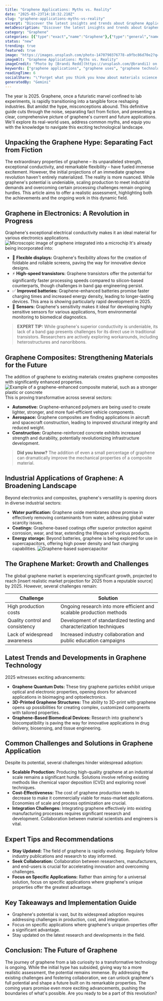 ```yaml
---
title: "Graphene Applications: Myths vs. Reality"
date: "2025-03-23T14:18:32.210Z"
slug: "graphene-applications-myths-vs-reality"
excerpt: "Discover the latest insights and trends about Graphene Applications. This comprehensive guide covers everything you need to know about Graphene Applications in 2025."
metaDescription: "Discover the latest insights and trends about Graphene Applications. This comprehensive guide covers everything you need to know about Graphene Application..."
category: "Graphene"
categories: [{"type":"exact","name":"Graphene"},{"type":"general","name":"Materials Science"},{"type":"medium","name":"Electronics"},{"type":"specific","name":"Sensors"},{"type":"niche","name":"Gas Sensing"}]
status: "new"
trending: true
featured: true
image: "https://images.unsplash.com/photo-1470790376778-a9fbc86d70e2?q=85&w=1200&fit=max&fm=webp&auto=compress"
imageAlt: "Graphene Applications: Myths vs. Reality"
imageCredit: "Photo by [Brandi Redd](https://unsplash.com/@brandi1) on Unsplash"
keywords: ["graphene applications", "graphene uses", "graphene technology", "graphene market", "applications of graphene", "graphene in electronics", "graphene composites", "industrial applications of graphene", "future of graphene", "best graphene applications"]
readingTime: 6
socialShare: "\"Forget what you think you know about materials science – graphene's real-world impact in 2025 is only just beginning to unfold, reshaping industries from electronics to construction.\""
generatedBy: "Gemini"
---
```




The year is 2025.  Graphene, once a futuristic marvel confined to lab experiments, is rapidly transitioning into a tangible force reshaping industries.  But amidst the hype, misconceptions abound. This definitive guide cuts through the noise, separating fact from fiction, and presenting a clear, comprehensive picture of graphene's current and future applications. We'll explore its real-world uses, address common myths, and equip you with the knowledge to navigate this exciting technological landscape.

## Unpacking the Graphene Hype: Separating Fact from Fiction

The extraordinary properties of graphene – its unparalleled strength, exceptional conductivity, and remarkable flexibility – have fueled immense excitement.  However, the initial projections of an immediate graphene revolution haven't entirely materialized.  The reality is more nuanced. While graphene's potential is undeniable, scaling production to meet industrial demands and overcoming certain processing challenges remain ongoing hurdles.  This article aims to offer a realistic assessment, highlighting both the achievements and the ongoing work in this dynamic field.

## Graphene in Electronics: A Revolution in Progress

Graphene's exceptional electrical conductivity makes it an ideal material for various electronics applications. ![Microscopic image of graphene integrated into a microchip](https://images.unsplash.com/photo-1451187580459-43490279c0fa?q=85&w=1200&fit=max&fm=webp&auto=compress)  It's already being incorporated into:

* 🔑 **Flexible displays:** Graphene's flexibility allows for the creation of foldable and rollable screens, paving the way for innovative device designs.
* ⚡ **High-speed transistors:**  Graphene transistors offer the potential for significantly faster processing speeds compared to silicon-based counterparts, though challenges in band gap engineering persist.
* ✅ **Improved batteries:** Graphene-enhanced batteries promise faster charging times and increased energy density, leading to longer-lasting devices.  This area is showing particularly rapid development in 2025.
* 🔋 **Sensors:** Graphene's sensitivity makes it ideal for developing highly sensitive sensors for various applications, from environmental monitoring to biomedical diagnostics.

> **EXPERT TIP:** While graphene's superior conductivity is undeniable, its lack of a band gap presents challenges for its direct use in traditional transistors.  Researchers are actively exploring workarounds, including heterostructures and nanoribbons.

## Graphene Composites: Strengthening Materials for the Future

The addition of graphene to existing materials creates graphene composites with significantly enhanced properties. ![Example of a graphene-enhanced composite material, such as a stronger plastic or concrete](https://images.unsplash.com/photo-1484417894907-623942c8ee29?q=85&w=1200&fit=max&fm=webp&auto=compress) This is proving transformative across several sectors:

* **Automotive:** Graphene-enhanced polymers are being used to create lighter, stronger, and more fuel-efficient vehicle components.
* **Aerospace:**  Graphene composites are finding applications in aircraft and spacecraft construction, leading to improved structural integrity and reduced weight.
* **Construction:** Graphene-reinforced concrete exhibits increased strength and durability, potentially revolutionizing infrastructure development.

> **Did you know?**  The addition of even a small percentage of graphene can dramatically improve the mechanical properties of a composite material.

## Industrial Applications of Graphene: A Broadening Landscape

Beyond electronics and composites, graphene's versatility is opening doors in diverse industrial sectors:

* **Water purification:** Graphene oxide membranes show promise in effectively removing contaminants from water, addressing global water scarcity issues.
* **Coatings:** Graphene-based coatings offer superior protection against corrosion, wear, and tear, extending the lifespan of various products.
* **Energy storage:**  Beyond batteries, graphene is being explored for use in supercapacitors, offering high power density and fast charging capabilities.  ![Graphene-based supercapacitor](https://images.unsplash.com/photo-1517976487492-5750f3195933?q=85&w=1200&fit=max&fm=webp&auto=compress)

## The Graphene Market: Growth and Challenges

The global graphene market is experiencing significant growth, projected to reach [insert realistic market projection for 2025 from a reputable source] by 2025.  However, several challenges remain:

| Challenge                     | Solution                                                                  |
|------------------------------|--------------------------------------------------------------------------|
| High production costs         | Ongoing research into more efficient and scalable production methods        |
| Quality control and consistency | Development of standardized testing and characterization techniques       |
| Lack of widespread awareness | Increased industry collaboration and public education campaigns             |

## Latest Trends and Developments in Graphene Technology

2025 witnesses exciting advancements:

* **Graphene Quantum Dots:**  These tiny graphene particles exhibit unique optical and electronic properties, opening doors for advanced applications in bioimaging and optoelectronics.
* **3D-Printed Graphene Structures:**  The ability to 3D-print with graphene opens up possibilities for creating complex, customized components with tailored properties.
* **Graphene-Based Biomedical Devices:**  Research into graphene's biocompatibility is paving the way for innovative applications in drug delivery, biosensing, and tissue engineering. 

## Common Challenges and Solutions in Graphene Application

Despite its potential, several challenges hinder widespread adoption:

* **Scalable Production:**  Producing high-quality graphene at an industrial scale remains a significant hurdle.  Solutions involve refining existing methods like chemical vapor deposition (CVD) and exploring novel techniques.
* **Cost-Effectiveness:**  The cost of graphene production needs to decrease to make it commercially viable for mass-market applications.  Economies of scale and process optimization are crucial.
* **Integration Challenges:**  Integrating graphene effectively into existing manufacturing processes requires significant research and development.  Collaboration between material scientists and engineers is vital.

## Expert Tips and Recommendations

* **Stay Updated:**  The field of graphene is rapidly evolving. Regularly follow industry publications and research to stay informed.
* **Seek Collaboration:**  Collaboration between researchers, manufacturers, and end-users is crucial for accelerating innovation and overcoming challenges.
* **Focus on Specific Applications:**  Rather than aiming for a universal solution, focus on specific applications where graphene's unique properties offer the greatest advantage.

## Key Takeaways and Implementation Guide

* Graphene's potential is vast, but its widespread adoption requires addressing challenges in production, cost, and integration.
* Focus on specific applications where graphene's unique properties offer a significant advantage.
* Stay updated on the latest research and developments in the field.

## Conclusion: The Future of Graphene

The journey of graphene from a lab curiosity to a transformative technology is ongoing. While the initial hype has subsided, giving way to a more realistic assessment, the potential remains immense. By addressing the existing challenges and fostering collaboration, we can unlock graphene's full potential and shape a future built on its remarkable properties.  The coming years promise even more exciting advancements, pushing the boundaries of what's possible.  Are you ready to be a part of this revolution?

